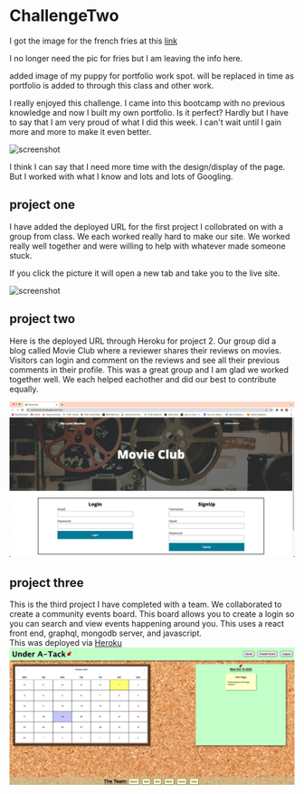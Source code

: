 # ChallengeTwo

I got the image for the french fries at this [link](https://www.thebossykitchen.com/how-to-make-real-potato-french-fries-grandma-style/)

I no longer need the pic for fries but I am leaving the info here.

added image of my puppy for portfolio work spot.  will be replaced in time as portfolio is added to through this class and other work.

I really enjoyed this challenge.  I came into this bootcamp with no previous knowledge and now I built my own portfolio.  Is it perfect?  Hardly but I have to say that I am very proud of what I did this week.  I can't wait until I gain more and more to make it even better.  

![screenshot](./assets/Screen-Shot.png)

I think I can say that I need more time with the design/display of the page.  But I worked with what I know and lots and lots of Googling.

## project one

I have added the deployed URL for the first project I collobrated on with a group from class.  We each worked really hard to make our site.  We worked really well together and were willing to help with whatever made someone stuck.  

If you click the picture it will open a new tab and take you to the live site.

![screenshot](./assets/5VMmBq6.png)

## project two

Here is the deployed URL through Heroku for project 2.  Our group did a blog called Movie Club where a reviewer shares their reviews on movies.  Visitors can login and comment on the reviews and see all their previous comments in their profile.  This was a great group and I am glad we worked together well.  We each helped eachother and did our best to contribute equally.

![screenshot](./assets/Screen-Shot-MovieClub.png)

## project three

This is the third project I have completed with a team.  We collaborated to create a community events board.  This board allows you to create a login so you can search and view events happening around you.  This uses a react front end, graphql, mongodb server, and javascript.  </br>
This was deployed via [Heroku](https://underatackboard.herokuapp.com/)
![screenshot](./assets/UnderATack.png)